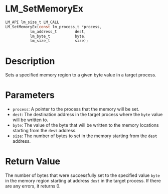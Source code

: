 # LM_SetMemoryEx

```c
LM_API lm_size_t LM_CALL
LM_SetMemoryEx(const lm_process_t *process,
	       lm_address_t        dest,
	       lm_byte_t           byte,
	       lm_size_t           size);
```

# Description
Sets a specified memory region to a given byte value in a target
process.

# Parameters
 - `process`: A pointer to the process that the memory will be set.
 - `dest`: The destination address in the target process where the
`byte` value will be written to.
 - `byte`: The value of the byte that will be written to the memory
locations starting from the `dest` address.
 - `size`: The number of bytes to set in the memory starting from
the `dest` address.

# Return Value
The number of bytes that were successfully set to the
specified value `byte` in the memory region starting at address
`dest` in the target process. If there are any errors, it returns 0.
